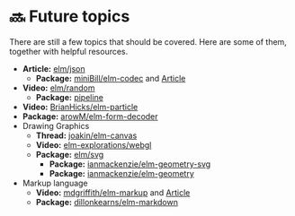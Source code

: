 # 🔜 Future topics

There are still a few topics that should be covered. Here are some of them, together with helpful resources.

* **Article:** [elm/json](https://korban.net/posts/elm/2018-09-12-generate-json-from-elm-values-json-encode/)
  * **Package:** [miniBill/elm-codec](https://package.elm-lang.org/packages/miniBill/elm-codec/latest/) and [Article](https://groundlevelmagic.tk/posts/2019-10-24-advanced-elm-codecs/)
* **Video:** [elm/random](https://www.youtube.com/watch?v=YxGWQdFo2Yc)
  * **Package:** [pipeline](https://github.com/alexspurling/elm-recipes/tree/master/random)
* **Video:** [BrianHicks/elm-particle](https://www.youtube.com/watch?v=goL7LeDHFi4)
* **Package:** [arowM/elm-form-decoder](https://package.elm-lang.org/packages/arowM/elm-form-decoder/latest/)
* Drawing Graphics
  * **Thread:** [joakin/elm-canvas](https://discourse.elm-lang.org/t/some-p5js-org-examples-in-elm/3781) 
  * **Video:** [elm-explorations/webgl](https://www.youtube.com/watch?v=Z-6ETEBNlMs)
  * **Package:** [elm/svg](https://package.elm-lang.org/packages/elm/svg/latest/)
    * **Package:** [ianmackenzie/elm-geometry-svg](https://package.elm-lang.org/packages/ianmackenzie/elm-geometry-svg/latest/)
    * **Package:** [ianmackenzie/elm-geometry](https://package.elm-lang.org/packages/ianmackenzie/elm-geometry/latest/)
* Markup language
  * **Video:** [mdgriffith/elm-markup](https://www.youtube.com/watch?v=8Zd3ocr9Di8) and [Article](https://korban.net/posts/elm/2019-05-21-intro-elm-markup-elmstatic/)
  * **Package:** [dillonkearns/elm-markdown](https://package.elm-lang.org/packages/dillonkearns/elm-markdown/latest/)

